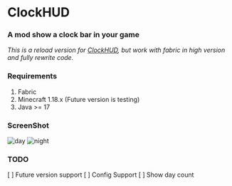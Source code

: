 # ClockHUD
### A mod show a clock bar in your game

*This is a reload version for [ClockHUD](https://github.com/samvbeckmann/ClockHUD), but work with fabric in high version and fully rewrite code.*

### Requirements
1. Fabric
2. Minecraft 1.18.x (Future version is testing)
3. Java >= 17

### ScreenShot
![day](https://s2.loli.net/2022/07/06/fqb2phIyjVDzE9L.png)
![night](https://s2.loli.net/2022/07/06/WacXFfNRgVB5usp.png)

### TODO
[ ] Future version support
[ ] Config Support
[ ] Show day count
